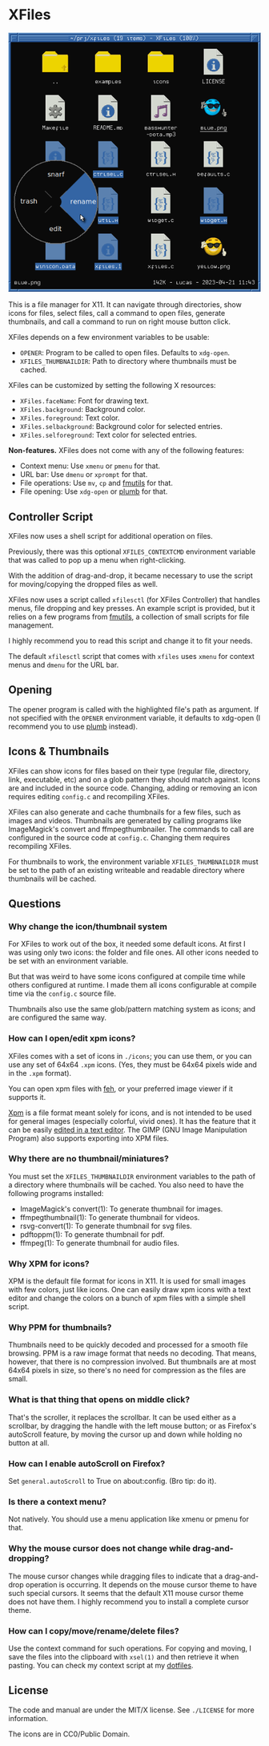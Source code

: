 # XFiles

<p align="center">
  <img src="./demo.png", title="demo"/>
</p>

This is a file manager for X11.  It can navigate through directories,
show icons for files, select files, call a command to open files,
generate thumbnails, and call a command to run on right mouse button
click.

XFiles depends on a few environment variables to be usable:

* `OPENER`: Program to be called to open files.  Defaults to `xdg-open`.
* `XFILES_THUMBNAILDIR`: Path to directory where thumbnails must be cached.

XFiles can be customized by setting the following X resources:

* `XFiles.faceName`:      Font for drawing text.
* `XFiles.background`:    Background color.
* `XFiles.foreground`:    Text color.
* `XFiles.selbackground`: Background color for selected entries.
* `XFiles.selforeground`: Text color for selected entries.

**Non-features.**
XFiles does not come with any of the following features:

* Context menu:     Use `xmenu` or `pmenu` for that.
* URL bar:          Use `dmenu` or `xprompt` for that.
* File operations:  Use `mv`, `cp` and [fmutils] for that.
* File opening:     Use `xdg-open` or [plumb] for that.

[fmutils]: https://github.com/phillbush/fmutils
[plumb]: https://github.com/phillbush/plumb

## Controller Script

XFiles now uses a shell script for additional operation on files.

Previously, there was this optional `XFILES_CONTEXTCMD` environment
variable that was called to pop up a menu when right-clicking.

With the addition of drag-and-drop, it became necessary to use the
script for moving/copying the dropped files as well.

XFiles now uses a script called `xfilesctl` (for XFiles Controller) that
handles menus, file dropping and key presses.  An example script is provided, but
it relies on a few programs from [fmutils], a collection of small
scripts for file management.

[fmutils]: https://github.com/phillbush/fmutils

I highly recommend you to read this script and change it to fit your
needs.

The default `xfilesctl` script that comes with `xfiles` uses `xmenu` for
context menus and `dmenu` for the URL bar.


## Opening

The opener program is called with the highlighted file's path as
argument.  If not specified with the `OPENER` environment variable, it
defaults to xdg-open (I recommend you to use [plumb] instead).

[plumb]: https://github.com/phillbush/plumb



## Icons & Thumbnails

XFiles can show icons for files based on their type (regular file,
directory, link, executable, etc) and on a glob pattern they should
match against.  Icons are and included in the source code.  Changing,
adding or removing an icon requires editing `config.c` and recompiling
XFiles.

XFiles can also generate and cache thumbnails for a few files, such as
images and videos.  Thumbnails are generated by calling programs like
ImageMagick's convert and ffmpegthumbnailer.  The commands to call are
configured in the source code at `config.c`.  Changing them requires
recompiling XFiles.

For thumbnails to work, the environment variable `XFILES_THUMBNAILDIR`
must be set to the path of an existing writeable and readable directory
where thumbnails will be cached.


## Questions

### Why change the icon/thumbnail system

For XFiles to work out of the box, it needed some default icons.  At
first I was using only two icons: the folder and file ones.  All other
icons needed to be set with an environment variable.

But that was weird to have some icons configured at compile time while
others configured at runtime.  I made them all icons configurable at
compile time via the `config.c` source file.

Thumbnails also use the same glob/pattern matching system as icons;
and are configured the same way.


### How can I open/edit xpm icons?

XFiles comes with a set of icons in `./icons`; you can use them,
or you can use any set of 64x64 `.xpm` icons.
(Yes, they must be 64x64 pixels wide and in the `.xpm` format).

You can open xpm files with [feh](https://feh.finalrewind.org/), or
your preferred image viewer if it supports it.

[Xpm](https://en.wikipedia.org/wiki/X_PixMap) is a file format meant
solely for icons, and is not intended to be used for general images
(especially colorful, vivid ones).  It has the feature that it can be
easily [edited in a text editor](https://upload.wikimedia.org/wikipedia/commons/b/b3/Screenshot-xterm-linux.xpm-GVIM.png).
The GIMP (GNU Image Manipulation Program) also supports exporting into
XPM files.


### Why there are no thumbnail/miniatures?

You must set the `XFILES_THUMBNAILDIR` environment variables to the path
of a directory where thumbnails will be cached.  You also need to have
the following programs installed:

* ImageMagick's convert(1): To generate thumbnail for images.
* ffmpegthumbnail(1): To generate thumbnail for videos.
* rsvg-convert(1): To generate thumbnail for svg files.
* pdftoppm(1): To generate thumbnail for pdf.
* ffmpeg(1): To generate thumbnail for audio files.


### Why XPM for icons?

XPM is the default file format for icons in X11.  It is used for small
images with few colors, just like icons.  One can easily draw xpm icons
with a text editor and change the colors on a bunch of xpm files with a
simple shell script.

### Why PPM for thumbnails?

Thumbnails need to be quickly decoded and processed for a smooth file
browsing.  PPM is a raw image format that needs no decoding.  That
means, however, that there is no compression involved.  But thumbnails
are at most 64x64 pixels in size, so there's no need for compression as
the files are small.

### What is that thing that opens on middle click?

That's the scroller, it replaces the scrollbar.  It can be used either
as a scrollbar, by dragging the handle with the left mouse button; or as
Firefox's autoScroll feature, by moving the cursor up and down while
holding no button at all.

### How can I enable autoScroll on Firefox?

Set `general.autoScroll` to True on about:config.
(Bro tip: do it).

### Is there a context menu?

Not natively.  You should use a menu application like xmenu or pmenu
for that.


### Why the mouse cursor does not change while drag-and-dropping?

The mouse cursor changes while dragging files to indicate that a
drag-and-drop operation is occurring.  It depends on the mouse cursor
theme to have such special cursors.  It seems that the default X11 mouse
cursor theme does not have them.  I highly recommend you to install a
complete cursor theme.


### How can I copy/move/rename/delete files?

Use the context command for such operations.  For copying and moving, I
save the files into the clipboard with `xsel(1)` and then retrieve it
when pasting.  You can check my context script at my [dotfiles].

[dotfiles]: https://github.com/phillbush/home/blob/668c9929b724417671d95432e1eedc98b1d82cb2/execs/xfiles-menu


## License

The code and manual are under the MIT/X license.
See `./LICENSE` for more information.

The icons are in CC0/Public Domain.

